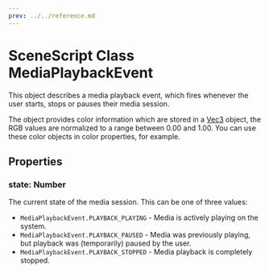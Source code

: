 ```yaml
---
prev: ../../reference.md
---
```


# SceneScript Class MediaPlaybackEvent

This object describes a media playback event, which fires whenever the user starts, stops or pauses their media session.

The object provides color information which are stored in a [Vec3](/wallpaper-engine-docs/scene/scenescript/reference/class/Vec3) object, the RGB values are normalized to a range between 0.00 and 1.00. You can use these color objects in color properties, for example.

## Properties

### state: Number

The current state of the media session. This can be one of three values:

* `MediaPlaybackEvent.PLAYBACK_PLAYING` - Media is actively playing on the system.
* `MediaPlaybackEvent.PLAYBACK_PAUSED` - Media was previously playing, but playback was (temporarily) paused by the user.
* `MediaPlaybackEvent.PLAYBACK_STOPPED` - Media playback is completely stopped.